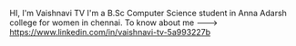 HI, I'm Vaishnavi TV 
I'm a B.Sc Computer Science student in Anna Adarsh college for women in chennai. 
To know about me ---> https://www.linkedin.com/in/vaishnavi-tv-5a993227b


                            
